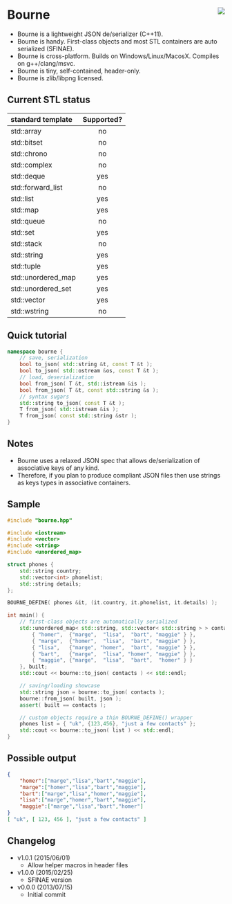 Bourne <a href="https://travis-ci.org/r-lyeh/bourne"><img src="https://api.travis-ci.org/r-lyeh/bourne.svg?branch=master" align="right" /></a>
======

- Bourne is a lightweight JSON de/serializer (C++11).
- Bourne is handy. First-class objects and most STL containers are auto serialized (SFINAE).
- Bourne is cross-platform. Builds on Windows/Linux/MacosX. Compiles on g++/clang/msvc.
- Bourne is tiny, self-contained, header-only.
- Bourne is zlib/libpng licensed.

## Current STL status

| standard template | Supported? |
| :-----------------|:----------:|
| std::array        | no         |
| std::bitset       | no         |
| std::chrono       | no         |
| std::complex      | no         |
| std::deque        | yes        |
| std::forward_list | no         |
| std::list         | yes        |
| std::map          | yes        |
| std::queue        | no         |
| std::set          | yes        |
| std::stack        | no         |
| std::string       | yes        |
| std::tuple        | yes        |
| std::unordered_map | yes       |
| std::unordered_set | yes       |
| std::vector       | yes        |
| std::wstring      | no         |

## Quick tutorial
```c++
namespace bourne {
    // save, serialization
    bool to_json( std::string &t, const T &t );
    bool to_json( std::ostream &os, const T &t );
    // load, deserialization
    bool from_json( T &t, std::istream &is );
    bool from_json( T &t, const std::string &s );
    // syntax sugars
    std::string to_json( const T &t );
    T from_json( std::istream &is );
    T from_json( const std::string &str );
}
```

## Notes
- Bourne uses a relaxed JSON spec that allows de/serialization of associative keys of any kind.
- Therefore, if you plan to produce compliant JSON files then use strings as keys types in associative containers.

## Sample
```c++
#include "bourne.hpp"

#include <iostream>
#include <vector>
#include <string>
#include <unordered_map>

struct phones {
    std::string country;
    std::vector<int> phonelist;
    std::string details;
};

BOURNE_DEFINE( phones &it, (it.country, it.phonelist, it.details) );

int main() {
    // first-class objects are automatically serialized
    std::unordered_map< std::string, std::vector< std::string > > contacts = {
        { "homer",  {"marge",  "lisa",  "bart", "maggie" } },
        { "marge",  {"homer",  "lisa",  "bart", "maggie" } },
        { "lisa",   {"marge", "homer",  "bart", "maggie" } },
        { "bart",   {"marge",  "lisa", "homer", "maggie" } },
        { "maggie", {"marge",  "lisa",  "bart",  "homer" } }
    }, built;
    std::cout << bourne::to_json( contacts ) << std::endl;

    // saving/loading showcase
    std::string json = bourne::to_json( contacts );
    bourne::from_json( built, json );
    assert( built == contacts );

    // custom objects require a thin BOURNE_DEFINE() wrapper
    phones list = { "uk", {123,456}, "just a few contacts" };
    std::cout << bourne::to_json( list ) << std::endl;
}
```

## Possible output
```json
{
    "homer":["marge","lisa","bart","maggie"],
    "marge":["homer","lisa","bart","maggie"],
    "bart":["marge","lisa","homer","maggie"],
    "lisa":["marge","homer","bart","maggie"],
    "maggie":["marge","lisa","bart","homer"]
}
[ "uk", [ 123, 456 ], "just a few contacts" ]
```

## Changelog
- v1.0.1 (2015/06/01)
  - Allow helper macros in header files
- v1.0.0 (2015/02/25)
  - SFINAE version
- v0.0.0 (2013/07/15)
  - Initial commit
